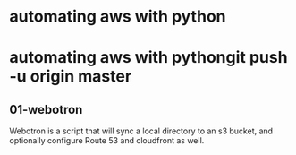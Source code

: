 # automating aws with python
# automating aws with pythongit push -u origin master

## 01-webotron

Webotron is a script that will sync a local directory to an s3 bucket, and optionally configure Route 53 and cloudfront as well.
